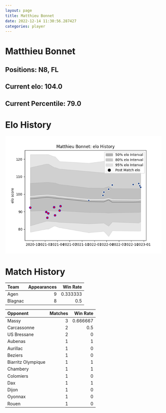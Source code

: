 ```yaml
---  
layout: page  
title: Matthieu Bonnet  
date: 2022-12-14 11:30:56.287427  
categories: player  
---
```

# Matthieu Bonnet

## Positions: N8, FL

## Current elo: 104.0

## Current Percentile: 79.0

# Elo History


![elo history](history_MatthieuBonnet.png)
# Match History


| Team    |   Appearances |   Win Rate |
|:--------|--------------:|-----------:|
| Agen    |             9 |   0.333333 |
| Blagnac |             8 |   0.5      |

| Opponent           |   Matches |   Win Rate |
|:-------------------|----------:|-----------:|
| Massy              |         3 |   0.666667 |
| Carcassonne        |         2 |   0.5      |
| US Bressane        |         2 |   0        |
| Aubenas            |         1 |   1        |
| Aurillac           |         1 |   0        |
| Beziers            |         1 |   0        |
| Biarritz Olympique |         1 |   1        |
| Chambery           |         1 |   1        |
| Colomiers          |         1 |   0        |
| Dax                |         1 |   1        |
| Dijon              |         1 |   0        |
| Oyonnax            |         1 |   0        |
| Rouen              |         1 |   0        |